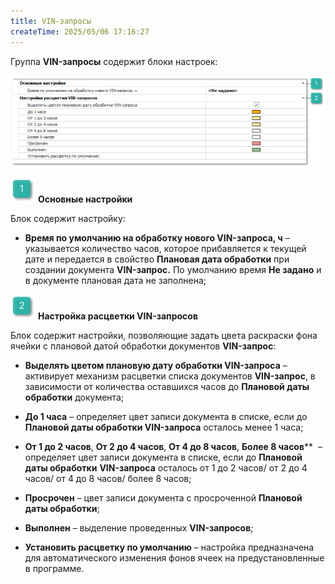 ```yaml
---
title: VIN-запросы
createTime: 2025/05/06 17:16:27
---
```

Группа **VIN-запросы** содержит блоки настроек:

![](../../../../../assets/specification/image307.png)

![](../../../../../assets/specification/image006.png) **Основные настройки**

Блок содержит настройку:

- **Время по умолчанию на обработку нового VIN-запроса, ч** – указывается количество часов, которое прибавляется к текущей дате и передается в свойство **Плановая дата обработки** при создании документа **VIN-запрос.** По умолчанию время **Не задано** и в документе плановая дата не заполнена;

![](../../../../../assets/specification/image008.png) **Настройка расцветки VIN-запросов**

Блок содержит настройки, позволяющие задать цвета раскраски фона ячейки с плановой датой обработки документов **VIN-запрос**:

- **Выделять цветом плановую дату обработки VIN-запроса** – активирует механизм расцветки списка документов **VIN-запрос**, в зависимости от количества оставшихся часов до **Плановой даты обработки** документа;

- **До 1 часа** – определяет цвет записи документа в списке, если до **Плановой даты обработки VIN-запроса** осталось менее 1 часа;

- **От 1 до 2 часов**, **От 2 до 4 часов**, **От 4 до 8 часов**, **Более 8 часов****  – определяет цвет записи документа в списке, если до **Плановой даты обработки** **VIN-запроса** осталось от 1 до 2 часов/ от 2 до 4 часов/ от 4 до 8 часов/ более 8 часов;

- **Просрочен** – цвет записи документа с просроченной **Плановой даты обработки**;

- **Выполнен** – выделение проведенных **VIN-запросов**;

- **Установить расцветку по умолчанию** – настройка предназначена для автоматического изменения фонов ячеек на предустановленные в программе.



